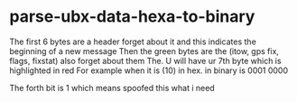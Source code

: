 # parse-ubx-data-hexa-to-binary

The first 6 bytes are a header forget about it and this indicates the beginning of a new message
Then the green bytes are the (itow, gps fix, flags, fixstat) also forget about them
The. U will have ur 7th byte which is highlighted in red
For example when it is (10) in hex. in binary is 0001 0000

The forth bit is 1 which means spoofed this what i need
